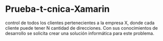 # Prueba-t-cnica-Xamarin
control de todos los clientes pertenecientes a la empresa X, donde cada cliente puede tener N cantidad de direcciones. Con sus conocimientos de desarrollo se solicita crear una solución informática para este problema.
